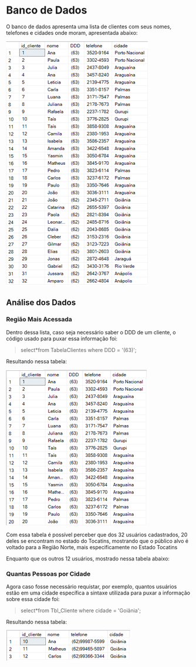 # Banco de Dados

  O banco de dados apresenta uma lista de clientes com seus nomes, 
  telefones e cidades onde moram, apresentada abaixo:
  
   ![alt text]( https://github.com/Shueiz/Plano-de-Melhoria/blob/main/Imagens/imagem_2022-12-02_141549149.png)
   
 ## Análise dos Dados
 
 ### Região Mais Acessada
 
  Dentro dessa lista, caso seja necessário saber o DDD de um cliente, o código usado para puxar essa informação foi: 
  
 > select*from TabelaClientes where DDD = '(63)'; 
 
 Resultando nessa tabela:
 
 ![alt text]( https://github.com/Shueiz/Plano-de-Melhoria/blob/main/Imagens/imagem_2022-12-02_141946854.png)
 
 Com essa tabela é possível perceber que dos 32 usuários cadastrados, 
 20 deles se encontram no estado do Tocatins, mostrando que o público 
 alvo é voltado para a Região Norte, mais especificamente no Estado Tocatins
 
 Enquanto que os outros 12 usuários, mostrado nessa tabela abaixo: 
 
 
 ### Quantas Pessoas por Cidade
 
  Agora caso fosse necessário requistar, por exemplo, quantos usuários estão em uma cidade específica
  a sintaxe utilizada para puxar a informação sobre essa cidade foi:
  
  > select*from Tbl_Cliente where cidade = 'Goiânia'; 
  
  Resultando nessa tabela: 
  
  ![alt text](  https://github.com/Shueiz/Plano-de-Melhoria/blob/main/Imagens/imagem_2022-11-25_185343284.png)
  
 

